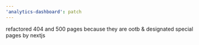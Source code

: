 ```yaml
---
'analytics-dashboard': patch
---
```


refactored 404 and 500 pages because they are ootb & designated special pages by nextjs
